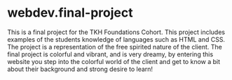 # webdev.final-project
This is a final project for the TKH Foundations Cohort. This project includes examples of the students knowledge of languages such as HTML and CSS. The project is a representation of the free spirited nature of the client. The final project is colorful and vibrant, and is very dreamy, by entering this website you step into the colorful world of the client and get to know a bit about their background and strong desire to learn!
